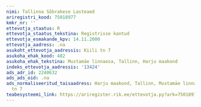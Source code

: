```yaml
---
nimi: Tallinna Sõbrakese Lasteaed
ariregistri_kood: 75018977
kmkr_nr: ''
ettevotja_staatus: R
ettevotja_staatus_tekstina: Registrisse kantud
ettevotja_esmakande_kpv: 14.11.2000
ettevotja_aadress: .na
asukoht_ettevotja_aadressis: Kiili tn 7
asukoha_ehak_kood: 482
asukoha_ehak_tekstina: Mustamäe linnaosa, Tallinn, Harju maakond
indeks_ettevotja_aadressis: '13424'
ads_adr_id: 2240632
ads_ads_oid: .na
ads_normaliseeritud_taisaadress: Harju maakond, Tallinn, Mustamäe linnaosa, Kiili
  tn 7
teabesysteemi_link: https://ariregister.rik.ee/ettevotja.py?ark=75018977&ref=rekvisiidid
---
```

